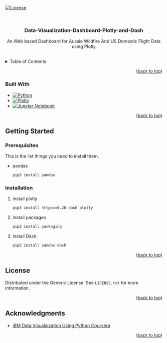 <!-- Improved compatibility of back to top link: See: https://github.com/othneildrew/Best-README-Template/pull/73 -->
<a name="readme-top"></a>
<!--
*** Thanks for checking out the Best-README-Template. If you have a suggestion
*** that would make this better, please fork the repo and create a pull request
*** or simply open an issue with the tag "enhancement".
*** Don't forget to give the project a star!
*** Thanks again! Now go create something AMAZING! :D
-->



<!-- PROJECT SHIELDS -->
<!--
*** I'm using markdown "reference style" links for readability.
*** Reference links are enclosed in brackets [ ] instead of parentheses ( ).
*** See the bottom of this document for the declaration of the reference variables
*** for contributors-url, forks-url, etc. This is an optional, concise syntax you may use.
*** https://www.markdownguide.org/basic-syntax/#reference-style-links
-->
[![License](https://img.shields.io/badge/License-Apache%202.0-blue.svg)](https://opensource.org/licenses/Apache-2.0)




<!-- PROJECT LOGO -->
<br />
<div align="center">

<h3 align="center">Data-Visualization-Dashboard-Plotly-and-Dash</h3>

  <p align="center">
    An Web based Dashboard for Aussie Wildfire And US Domestic Flight  Data using Plotly
    <br />
    <br />
  </p>
</div>



<!-- TABLE OF CONTENTS -->
<details>
  <summary>Table of Contents</summary>
  <ol>
    <li>
      <a href="#about-the-project">About The Project</a>
      <ul>
        <li><a href="#built-with">Built With</a></li>
      </ul>
    </li>
    <li>
      <a href="#getting-started">Getting Started</a>
      <ul>
        <li><a href="#prerequisites">Prerequisites</a></li>
        <li><a href="#installation">Installation</a></li>
      </ul>
    </li>
    <li><a href="#acknowledgments">Acknowledgments</a></li>
  </ol>
</details>



<p align="right">(<a href="#readme-top">back to top</a>)</p>



### Built With

* [![Python][python.org]][Python-url]
* [![Plotly][plotly.com]][Plotly-url]
* [![Jupyter Notebook][jupyter.org]][Jupyter-url]

<p align="right">(<a href="#readme-top">back to top</a>)</p>



<!-- GETTING STARTED -->
## Getting Started

### Prerequisites

This is the list things you need to install them.
* pandas
  ```sh
  pip3 install pandas
  ```

### Installation

1. Install plotly
   ```sh
   pip3 install httpx==0.20 dash plotly
   ```
2. Install packages
   ```sh
   pip3 install packaging
   ```
3. Install Dash
   ```sh
   pip3 install pandas dash
   ```


<p align="right">(<a href="#readme-top">back to top</a>)</p>


<!-- LICENSE -->
## License

Distributed under the Generic License. See `LICENSE.txt` for more information.

<p align="right">(<a href="#readme-top">back to top</a>)</p>


<!-- ACKNOWLEDGMENTS -->
## Acknowledgments

* [IBM Data Visualaization Using Python Coursera](https://www.coursera.org/learn/python-for-data-visualization/)

<p align="right">(<a href="#readme-top">back to top</a>)</p>



<!-- MARKDOWN LINKS & IMAGES -->
[python.org]: https://img.shields.io/badge/python-3670A0?style=for-the-badge&logo=python&logoColor=ffdd54
[Python-url]: https://Python.org 
[plotly.com]: https://img.shields.io/badge/Plotly-%233F4F75.svg?style=for-the-badge&logo=plotly&logoColor=white
[Plotly-url]: https://plotly.com/python/getting-started/
[jupyter.org]: https://img.shields.io/badge/jupyter-%23FA0F00.svg?style=for-the-badge&logo=jupyter&logoColor=white
[Jupyter-url]: https://jupyter.org/
[plotly.com]: https://img.shields.io/badge/Plotly-%233F4F75.svg?style=for-the-badge&logo=plotly&logoColor=white
[Plotly-url]: https://plotly.com/python/getting-started/
[jupyter.org]: https://img.shields.io/badge/jupyter-%23FA0F00.svg?style=for-the-badge&logo=jupyter&logoColor=white
[Jupyter-url]: https://jupyter.org/

